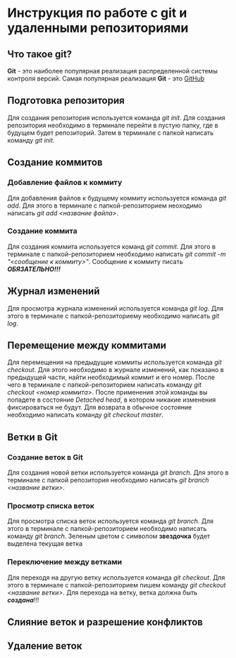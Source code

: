 # Инструкция по работе с git и удаленными репозиториями

## Что такое git?
**Git** - это наиболее популярная реализация распределенной системы контроля версий. Самая популярная реализация **Git** - это [GitHub](https://github.com/)

## Подготовка репозитория
Для создания репозитория используется команда *git init*. Для создания репозитория необходимо в терминале перейти в пустую папку, где в будущем будет репозиторий. Затем в терминале с папкой написать команду *git init*.

## Создание коммитов
### Добавление файлов к коммиту
Для добавления файлов к будущему коммиту используется команда *git add*. Для этого в терминале с папкой-репозиторием неоходимо написать *git add <название файла>*.

### Создание коммита
Для создания коммита используется команд *git commit*. Для этого в терминале с папкой-репозиторием необходимо написать *git commit -m "<сообщение к коммиту>"*. Сообщение к коммиту писать ***ОБЯЗАТЕЛЬНО!!!***

## Журнал изменений
Для просмотра журнала изменений используется команда *git log*. Для этого в терминале с папкой-репозиториему необходимо написать *git log*.

## Перемещение между коммитами
Для перемещения на предыдущие коммиты  используется команда *git checkout*. Для этого необходимо в журнале изменений, как показано в предыдущей части, найти необходимый коммит и его номер. После чего в терминале с папкой-репозиторием написать команду *git checkout <номер коммита>*. После применения этой команды вы попадете в состояние *Detached head*, в котором никакие изменения фиксироваться не будут. Для возврата в обычное состояние необходимо написать команду *git checkout master*.

## Ветки в Git
### Создание веток в Git
Для создания новой ветки используется команда *git branch*. Для этого в терминале с папкой репозитория необходимо написать *git branch <название ветки>*.
### Просмотр списка веток
Для просмотра списка веток используется команда *git branch*. Для этого в терминале с папкой-репозиторием необходимо написать команду *git branch*. Зеленым цветом с символом **звездочка** будет выделена текущая ветка


### Переключение между ветками
Для переходя на другую ветку используется команда *git checkout*. Для этого в терминале с папкой-репозиторием пишем команду *git checkout <название ветки>*. Для перехода на ветку, ветка должна быть ***создана***!!!

## Слияние веток и разрешение конфликтов

## Удаление веток
